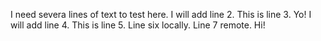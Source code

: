 I need severa lines of text to test here.
I will add line 2.
This is line 3. Yo!
I will add line 4.
This is line 5.
Line six locally.
Line 7 remote. Hi!

